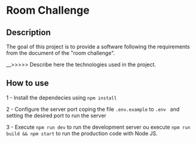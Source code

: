 # Room Challenge

## Description

The goal of this project is to provide a software following the requirements from the document of the "room challenge".

__>>>>> Describe here the technologies used in the project.

## How to use

1 - Install the dependecies using `npm install`

2 - Configure the server port coping the file `.env.example` to `.env ` and setting the desired port to run the server

3 - Execute `npm run dev` to run the development server ou execute `npm run build && npm start` to run the production code with Node JS.
